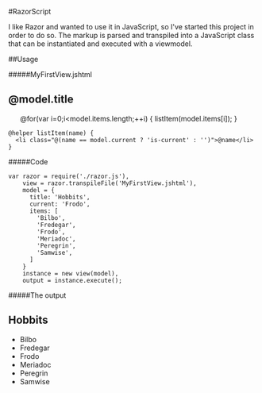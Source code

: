 #RazorScript

I like Razor and wanted to use it in JavaScript, so I've started this project
in order to do so. The markup is parsed and transpiled into a JavaScript class
that can be instantiated and executed with a viewmodel.

##Usage

#####MyFirstView.jshtml
    <h2>@model.title</h2>
    <ul>
      @for(var i=0;i<model.items.length;++i) {
        listItem(model.items[i]);
      }
    </ul>

    @helper listItem(name) {
      <li class="@(name == model.current ? 'is-current' : '')">@name</li>
    }


#####Code

    var razor = require('./razor.js'),
        view = razor.transpileFile('MyFirstView.jshtml'),
        model = {
          title: 'Hobbits',
          current: 'Frodo',
          items: [
            'Bilbo',
            'Fredegar',
            'Frodo',
            'Meriadoc',
            'Peregrin',
            'Samwise',
          ]
        }
        instance = new view(model),
        output = instance.execute();

#####The output
    <h2>Hobbits</h2>
    <ul>
      <li>Bilbo</li>
      <li>Fredegar</li>
      <li class="is-current">Frodo</li>
      <li>Meriadoc</li>
      <li>Peregrin</li>
      <li>Samwise</li>
    </ul>
